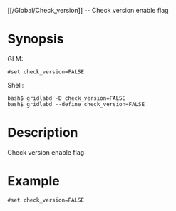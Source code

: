 [[/Global/Check_version]] -- Check version enable flag

# Synopsis
GLM:
~~~
#set check_version=FALSE
~~~
Shell:
~~~
bash$ gridlabd -D check_version=FALSE
bash$ gridlabd --define check_version=FALSE
~~~

# Description

Check version enable flag

# Example

~~~
#set check_version=FALSE
~~~
